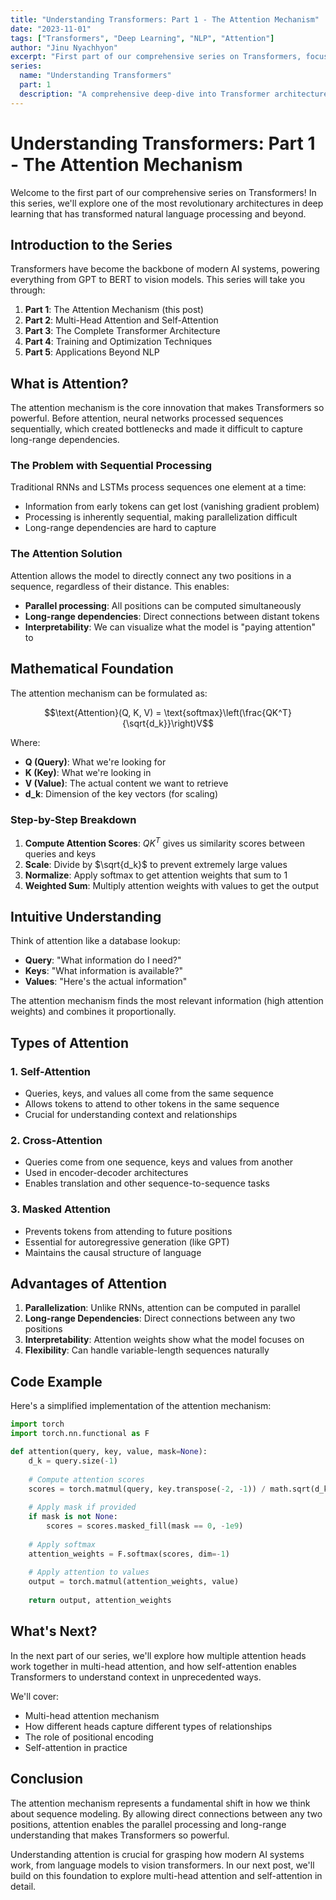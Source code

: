 ```yaml
---
title: "Understanding Transformers: Part 1 - The Attention Mechanism"
date: "2023-11-01"
tags: ["Transformers", "Deep Learning", "NLP", "Attention"]
author: "Jinu Nyachhyon"
excerpt: "First part of our comprehensive series on Transformers, focusing on the revolutionary attention mechanism."
series:
  name: "Understanding Transformers"
  part: 1
  description: "A comprehensive deep-dive into Transformer architecture and its applications"
---
```


# Understanding Transformers: Part 1 - The Attention Mechanism

Welcome to the first part of our comprehensive series on Transformers! In this series, we'll explore one of the most revolutionary architectures in deep learning that has transformed natural language processing and beyond.

## Introduction to the Series

Transformers have become the backbone of modern AI systems, powering everything from GPT to BERT to vision models. This series will take you through:

1. **Part 1**: The Attention Mechanism (this post)
2. **Part 2**: Multi-Head Attention and Self-Attention
3. **Part 3**: The Complete Transformer Architecture
4. **Part 4**: Training and Optimization Techniques
5. **Part 5**: Applications Beyond NLP

## What is Attention?

The attention mechanism is the core innovation that makes Transformers so powerful. Before attention, neural networks processed sequences sequentially, which created bottlenecks and made it difficult to capture long-range dependencies.

### The Problem with Sequential Processing

Traditional RNNs and LSTMs process sequences one element at a time:

- Information from early tokens can get lost (vanishing gradient problem)
- Processing is inherently sequential, making parallelization difficult
- Long-range dependencies are hard to capture

### The Attention Solution

Attention allows the model to directly connect any two positions in a sequence, regardless of their distance. This enables:

- **Parallel processing**: All positions can be computed simultaneously
- **Long-range dependencies**: Direct connections between distant tokens
- **Interpretability**: We can visualize what the model is "paying attention" to

## Mathematical Foundation

The attention mechanism can be formulated as:

$$\text{Attention}(Q, K, V) = \text{softmax}\left(\frac{QK^T}{\sqrt{d_k}}\right)V$$

Where:
- **Q (Query)**: What we're looking for
- **K (Key)**: What we're looking in
- **V (Value)**: The actual content we want to retrieve
- **d_k**: Dimension of the key vectors (for scaling)

### Step-by-Step Breakdown

1. **Compute Attention Scores**: $QK^T$ gives us similarity scores between queries and keys
2. **Scale**: Divide by $\sqrt{d_k}$ to prevent extremely large values
3. **Normalize**: Apply softmax to get attention weights that sum to 1
4. **Weighted Sum**: Multiply attention weights with values to get the output

## Intuitive Understanding

Think of attention like a database lookup:

- **Query**: "What information do I need?"
- **Keys**: "What information is available?"
- **Values**: "Here's the actual information"

The attention mechanism finds the most relevant information (high attention weights) and combines it proportionally.

## Types of Attention

### 1. Self-Attention
- Queries, keys, and values all come from the same sequence
- Allows tokens to attend to other tokens in the same sequence
- Crucial for understanding context and relationships

### 2. Cross-Attention
- Queries come from one sequence, keys and values from another
- Used in encoder-decoder architectures
- Enables translation and other sequence-to-sequence tasks

### 3. Masked Attention
- Prevents tokens from attending to future positions
- Essential for autoregressive generation (like GPT)
- Maintains the causal structure of language

## Advantages of Attention

1. **Parallelization**: Unlike RNNs, attention can be computed in parallel
2. **Long-range Dependencies**: Direct connections between any two positions
3. **Interpretability**: Attention weights show what the model focuses on
4. **Flexibility**: Can handle variable-length sequences naturally

## Code Example

Here's a simplified implementation of the attention mechanism:

```python
import torch
import torch.nn.functional as F

def attention(query, key, value, mask=None):
    d_k = query.size(-1)
    
    # Compute attention scores
    scores = torch.matmul(query, key.transpose(-2, -1)) / math.sqrt(d_k)
    
    # Apply mask if provided
    if mask is not None:
        scores = scores.masked_fill(mask == 0, -1e9)
    
    # Apply softmax
    attention_weights = F.softmax(scores, dim=-1)
    
    # Apply attention to values
    output = torch.matmul(attention_weights, value)
    
    return output, attention_weights
```

## What's Next?

In the next part of our series, we'll explore how multiple attention heads work together in multi-head attention, and how self-attention enables Transformers to understand context in unprecedented ways.

We'll cover:
- Multi-head attention mechanism
- How different heads capture different types of relationships
- The role of positional encoding
- Self-attention in practice

## Conclusion

The attention mechanism represents a fundamental shift in how we think about sequence modeling. By allowing direct connections between any two positions, attention enables the parallel processing and long-range understanding that makes Transformers so powerful.

Understanding attention is crucial for grasping how modern AI systems work, from language models to vision transformers. In our next post, we'll build on this foundation to explore multi-head attention and self-attention in detail.


